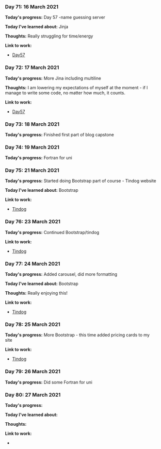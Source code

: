
### Day 71: 16 March 2021
**Today's progress:** Day 57 -name guessing server

**Today I've learned about:** Jinja

**Thoughts:** Really struggling for time/energy

**Link to work:**

* [Day57](https://github.com/bethpritchard/100DaysOfCodeBootcamp/blob/master/Day57)



### Day 72: 17 March 2021
**Today's progress:** More Jina including multiline

**Thoughts:** I am lowering my expectations of myself at the moment - if I manage to write some code, no matter how much, it counts.

**Link to work:**

* [Day57](https://github.com/bethpritchard/100DaysOfCodeBootcamp/blob/master/Day57)



### Day 73: 18 March 2021
**Today's progress:** Finished first part of blog capstone


### Day 74: 19 March 2021
**Today's progress:** Fortran for uni



### Day 75: 21 March 2021
**Today's progress:** Started doing Bootstrap part of course - Tindog website

**Today I've learned about:** Bootstrap

**Link to work:**

* [Tindog](https://github.com/bethpritchard/Web-Development/tree/main/TinDog)



### Day 76: 23 March 2021
**Today's progress:** Continued Bootstrap/tindog

**Link to work:**

* [Tindog](https://github.com/bethpritchard/Web-Development/tree/main/TinDog)



### Day 77: 24 March 2021
**Today's progress:** Added carousel, did more formatting

**Today I've learned about:** Bootstrap

**Thoughts:** Really enjoying this!

**Link to work:**

* [Tindog](https://github.com/bethpritchard/Web-Development/tree/main/TinDog)



### Day 78: 25 March 2021
**Today's progress:** More Bootstrap - this time added pricing cards to my site 

**Link to work:**

* [Tindog](https://github.com/bethpritchard/Web-Development/tree/main/TinDog)



### Day 79: 26 March 2021
**Today's progress:** Did some Fortran for uni 




### Day 80: 27 March 2021
**Today's progress:**

**Today I've learned about:**

**Thoughts:**

**Link to work:**

* [](https://github.com/bethpritchard/100DaysOfCodeBootcamp/blob/master/)
